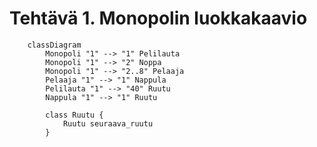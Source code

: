 # Tehtävä 1. Monopolin luokkakaavio

```mermaid
	classDiagram
		Monopoli "1" --> "1" Pelilauta
		Monopoli "1" --> "2" Noppa
		Monopoli "1" --> "2..8" Pelaaja
		Pelaaja "1" --> "1" Nappula
		Pelilauta "1" --> "40" Ruutu
		Nappula "1" --> "1" Ruutu
		
		class Ruutu {
			Ruutu seuraava_ruutu
		}
		
```

